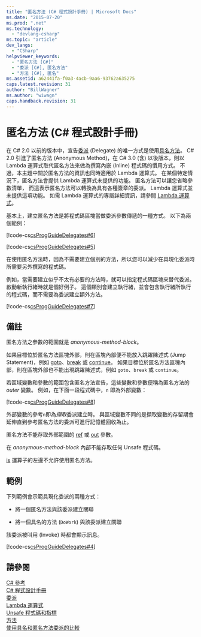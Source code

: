 ```yaml
---
title: "匿名方法 (C# 程式設計手冊) | Microsoft Docs"
ms.date: "2015-07-20"
ms.prod: ".net"
ms.technology: 
  - "devlang-csharp"
ms.topic: "article"
dev_langs: 
  - "CSharp"
helpviewer_keywords: 
  - "匿名方法 [C#]"
  - "委派 [C#], 匿名方法"
  - "方法 [C#], 匿名"
ms.assetid: a62441fa-f0a3-4acb-9aa6-93762a635275
caps.latest.revision: 31
author: "BillWagner"
ms.author: "wiwagn"
caps.handback.revision: 31
---
```

# 匿名方法 (C# 程式設計手冊)
在 C\# 2.0 以前的版本中，宣告[委派](../../../csharp/language-reference/keywords/delegate.md) \(Delegate\) 的唯一方式是使用[具名方法](../../../csharp/programming-guide/delegates/delegates-with-named-vs-anonymous-methods.md)。  C\# 2.0 引進了匿名方法 \(Anonymous Method\)，在 C\# 3.0 \(含\) 以後版本，則以 Lambda 運算式取代匿名方法來做為撰寫內嵌 \(Inline\) 程式碼的慣用方式。  不過，本主題中關於匿名方法的資訊也同時適用於 Lambda 運算式。  在某個特定情況下，匿名方法會提供 Lambda 運算式未提供的功能。  匿名方法可以讓您省略參數清單，  而這表示匿名方法可以轉換為具有各種簽章的委派。  Lambda 運算式並未提供這項功能。  如需 Lambda 運算式的專屬詳細資訊，請參閱 [Lambda 運算式](../../../csharp/programming-guide/statements-expressions-operators/lambda-expressions.md)。  
  
 基本上，建立匿名方法是將程式碼區塊當做委派參數傳遞的一種方式。  以下為兩個範例：  
  
 [!code-cs[csProgGuideDelegates#6](../../../csharp/programming-guide/delegates/codesnippet/CSharp/anonymous-methods_1.cs)]  
  
 [!code-cs[csProgGuideDelegates#5](../../../csharp/programming-guide/delegates/codesnippet/CSharp/anonymous-methods_2.cs)]  
  
 在使用匿名方法時，因為不需要建立個別的方法，所以您可以減少在具現化委派時所需要另外撰寫的程式碼。  
  
 例如，當需要建立似乎不太有必要的方法時，就可以指定程式碼區塊來替代委派。  啟動新執行緒時就是個好例子。  這個類別會建立執行緒，並會包含執行緒所執行的程式碼，而不需要為委派建立額外方法。  
  
 [!code-cs[csProgGuideDelegates#7](../../../csharp/programming-guide/delegates/codesnippet/CSharp/anonymous-methods_3.cs)]  
  
## 備註  
 匿名方法之參數的範圍就是 *anonymous\-method\-block*。  
  
 如果目標位於匿名方法區塊外部，則在區塊內部便不能放入跳躍陳述式 \(Jump Statement\)，例如 [goto](../../../csharp/language-reference/keywords/goto.md)、[break](../../../csharp/language-reference/keywords/break.md) 或 [continue](../../../csharp/language-reference/keywords/continue.md)。  如果目標位於匿名方法區塊內部，則在區塊外部也不能出現跳躍陳述式，例如 `goto`、`break` 或 `continue`。  
  
 若區域變數和參數的範圍包含匿名方法宣告，這些變數和參數便稱為匿名方法的 *outer* 變數。  例如，在下面一段程式碼中，`n` 即為外部變數：  
  
 [!code-cs[csProgGuideDelegates#8](../../../csharp/programming-guide/delegates/codesnippet/CSharp/anonymous-methods_4.cs)]  
  
 外部變數的參考`n`即為*擷取*委派建立時。  與區域變數不同的是擷取變數的存留期會延伸直到參考匿名方法的委派可進行記憶體回收為止。  
  
 匿名方法不能存取外部範圍的 [ref](../../../csharp/language-reference/keywords/ref.md) 或 [out](../../../csharp/language-reference/keywords/out.md) 參數。  
  
 在 *anonymous\-method\-block* 內部不能存取任何 Unsafe 程式碼。  
  
 [is](../../../csharp/language-reference/keywords/is.md) 運算子的左邊不允許使用匿名方法。  
  
## 範例  
 下列範例會示範具現化委派的兩種方式：  
  
-   將一個匿名方法與該委派建立關聯  
  
-   將一個具名的方法 \(`DoWork`\) 與該委派建立關聯  
  
 該委派被叫用 \(Invoke\) 時都會顯示訊息。  
  
 [!code-cs[csProgGuideDelegates#4](../../../csharp/programming-guide/delegates/codesnippet/CSharp/anonymous-methods_5.cs)]  
  
## 請參閱  
 [C\# 參考](../../../csharp/language-reference/index.md)   
 [C\# 程式設計手冊](../../../csharp/programming-guide/index.md)   
 [委派](../../../csharp/programming-guide/delegates/index.md)   
 [Lambda 運算式](../../../csharp/programming-guide/statements-expressions-operators/lambda-expressions.md)   
 [Unsafe 程式碼和指標](../../../csharp/programming-guide/unsafe-code-pointers/index.md)   
 [方法](../../../csharp/programming-guide/classes-and-structs/methods.md)   
 [使用具名和匿名方法委派的比較](../../../csharp/programming-guide/delegates/delegates-with-named-vs-anonymous-methods.md)